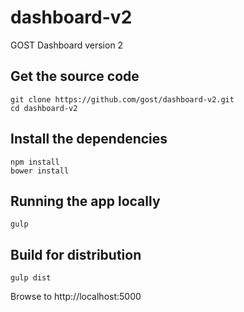 # dashboard-v2
GOST Dashboard version 2

## Get the source code
```
git clone https://github.com/gost/dashboard-v2.git
cd dashboard-v2
```

## Install the dependencies
```
npm install
bower install
```

## Running the app locally
```
gulp
```

## Build for distribution
```
gulp dist
```

Browse to http://localhost:5000
